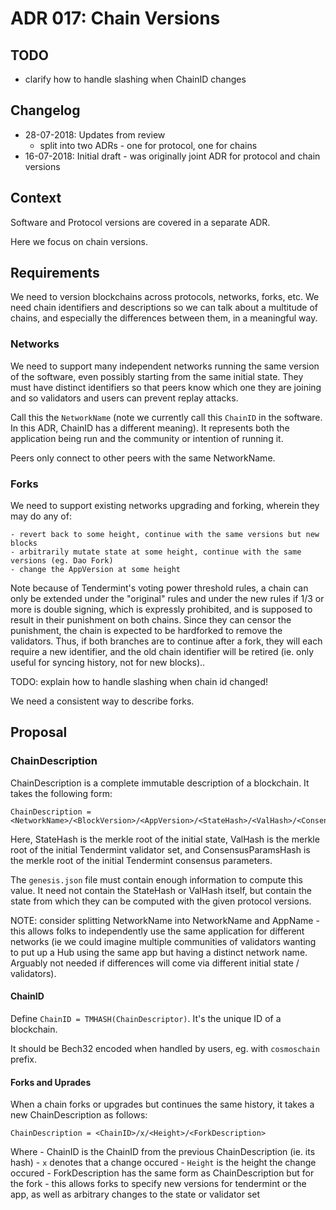 # ADR 017: Chain Versions

## TODO

- clarify how to handle slashing when ChainID changes

## Changelog

- 28-07-2018: Updates from review
    - split into two ADRs - one for protocol, one for chains
- 16-07-2018: Initial draft - was originally joint ADR for protocol and chain
versions

## Context

Software and Protocol versions are covered in a separate ADR.

Here we focus on chain versions.

## Requirements

We need to version blockchains across protocols, networks, forks, etc.
We need chain identifiers and descriptions so we can talk about a multitude of chains,
and especially the differences between them, in a meaningful way.

### Networks

We need to support many independent networks running the same version of the software,
even possibly starting from the same initial state.
They must have distinct identifiers so that peers know which one they are joining and so
validators and users can prevent replay attacks.

Call this the `NetworkName` (note we currently call this `ChainID` in the software. In this
ADR, ChainID has a different meaning).
It represents both the application being run and the community or intention
of running it.

Peers only connect to other peers with the same NetworkName.

### Forks

We need to support existing networks upgrading and forking, wherein they may do any of:

	- revert back to some height, continue with the same versions but new blocks
	- arbitrarily mutate state at some height, continue with the same versions (eg. Dao Fork)
	- change the AppVersion at some height

Note because of Tendermint's voting power threshold rules, a chain can only be extended under the "original" rules and under the new rules
if 1/3 or more is double signing, which is expressly prohibited, and is supposed to result in their punishment on both chains. Since they can censor
the punishment, the chain is expected to be hardforked to remove the validators. Thus, if both branches are to continue after a fork,
they will each require a new identifier, and the old chain identifier will be retired (ie. only useful for syncing history, not for new blocks)..

 TODO: explain how to handle slashing when chain id changed!

We need a consistent way to describe forks.


## Proposal

### ChainDescription

ChainDescription is a complete immutable description of a blockchain. It takes the following form:

```
ChainDescription = <NetworkName>/<BlockVersion>/<AppVersion>/<StateHash>/<ValHash>/<ConsensusParamsHash>
```

Here, StateHash is the merkle root of the initial state, ValHash is the merkle root of the initial Tendermint validator set,
and ConsensusParamsHash is the merkle root of the initial Tendermint consensus parameters.

The `genesis.json` file must contain enough information to compute this value. It need not contain the StateHash or ValHash itself,
but contain the state from which they can be computed with the given protocol versions.

NOTE: consider splitting NetworkName into NetworkName and AppName - this allows
folks to independently use the same application for different networks (ie we
could imagine multiple communities of validators wanting to put up a Hub using
the same app but having a distinct network name. Arguably not needed if
differences will come via different initial state / validators).

#### ChainID

Define `ChainID = TMHASH(ChainDescriptor)`. It's the unique ID of a blockchain.

It should be Bech32 encoded when handled by users, eg. with `cosmoschain` prefix.

#### Forks and Uprades

When a chain forks or upgrades but continues the same history, it takes a new ChainDescription as follows:

```
ChainDescription = <ChainID>/x/<Height>/<ForkDescription>
```

Where
    - ChainID is the ChainID from the previous ChainDescription (ie. its hash)
    - `x` denotes that a change occured
    - `Height` is the height the change occured
    - ForkDescription has the same form as ChainDescription but for the fork
        - this allows forks to specify new versions for tendermint or the app, as well as arbitrary changes to the state or validator set


